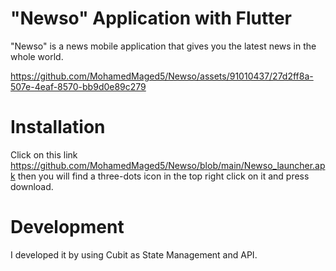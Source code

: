 # "Newso" Application with Flutter
"Newso" is a news mobile application that gives you the latest news in the whole world.


https://github.com/MohamedMaged5/Newso/assets/91010437/27d2ff8a-507e-4eaf-8570-bb9d0e89c279


# Installation
Click on this link https://github.com/MohamedMaged5/Newso/blob/main/Newso_launcher.apk then you will find a three-dots icon in the top right click on it and press download.

# Development
I developed it by using Cubit as State Management and API.
